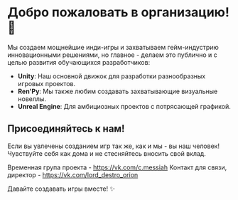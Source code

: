 # Добро пожаловать в организацию! 🚀

Мы создаем мощнейшие инди-игры и захватываем гейм-индустрию инновационными решениями, но главное - делаем это публично и с целью развития обучающихся разработчиков:

*   **Unity**: Наш основной движок для разработки разнообразных игровых проектов.
*   **Ren'Py**: Мы также любим создавать захватывающие визуальные новеллы.
*   **Unreal Engine**: Для амбициозных проектов с потрясающей графикой.

## Присоединяйтесь к нам!

Если вы увлечены созданием игр так же, как и мы - вы наш человек! Чувствуйте себя как дома и не стесняйтесь вносить свой вклад.

Временная група проекта - https://vk.com/c.messiah
Контакт для связи, директор - https://vk.com/lord_destro_orion

Давайте создавать игры вместе! ✨
